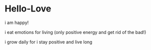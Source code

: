 # Hello-Love
i am happy! 

i eat emotions for living (only positive energy and get rid of the bad!)

i grow daily for i stay positive and live long

